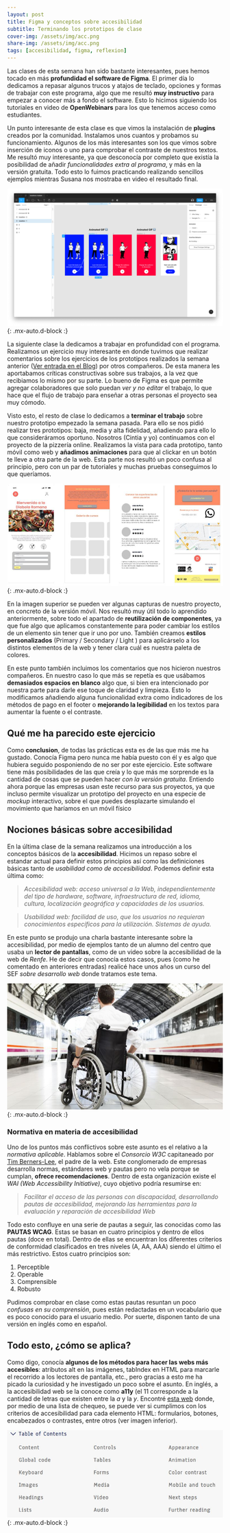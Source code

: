 ```yaml
---
layout: post
title: Figma y conceptos sobre accesibilidad
subtitle: Terminando los prototipos de clase
cover-img: /assets/img/acc.png
share-img: /assets/img/acc.png
tags: [accesibilidad, figma, reflexion]
---
```


Las clases de esta semana han sido bastante interesantes, pues hemos tocado en más **profundidad el software de Figma**. El primer día lo dedicamos a repasar algunos trucos y atajos de teclado, opciones y formas de trabajar con este programa, algo que me resultó **muy instructivo** para empezar a conocer más a fondo el software. Esto lo hicimos siguiendo los tutoriales en video de **OpenWebinars** para los que tenemos acceso como estudiantes.

Un punto interesante de esta clase es que vimos la instalación de **plugins** creados por la comunidad. Instalamos unos cuantos y probamos su funcionamiento. Algunos de los más interesantes son los que vimos sobre inserción de iconos o uno para comprobar el contraste de nuestros textos. Me resultó muy interesante, ya que desconocía por completo que existía la posibilidad de añadir *funcionalidades extra al programa*, y más en la versión gratuita. Todo esto lo fuimos practicando realizando sencillos ejemplos mientras Susana nos mostraba en video el resultado final.

![Ejemplo de prototipado web](/assets/img/prot.png){: .mx-auto.d-block :}

La siguiente clase la dedicamos a trabajar en profundidad con el programa. Realizamos un ejercicio muy interesante en donde tuvimos que realizar comentarios sobre los ejercicios de los prototipos realizados la semana anterior ([Ver entrada en el Blog](https://jorgegomezcarrillo.github.io/2021-10-20-prototipos-dibujos-a-mano-y-semana-cinco-dias/)) por otros compañeros. De esta manera les aportabamos críticas constructivas sobre sus trabajos, a la vez que recibiamos lo mismo por su parte. Lo bueno de Figma es que permite agregar colaboradores que solo puedan *ver y no editar* el trabajo, lo que hace que el flujo de trabajo para enseñar a otras personas el proyecto sea muy cómodo.

Visto esto, el resto de clase lo dedicamos a **terminar el trabajo** sobre nuestro prototipo empezado la semana pasada. Para ello se nos pidió realizar tres prototipos: baja, media y alta fidelidad, añadiendo para ello lo que consideráramos oportuno. Nosotros (Cintia y yo) continuamos con el proyecto de la pizzería online. Realizamos la vista para cada prototipo, tanto móvil como web y **añadimos animaciones** para que al clickar en un botón te lleve a otra parte de la web. Esta parte nos resultó un poco confusa al principio, pero con un par de tutoriales y muchas pruebas conseguimos lo que queríamos.

![Ejemplo de prototipo en Figma](/assets/img/pizz.JPG){: .mx-auto.d-block :}

En la imagen superior se pueden ver algunas capturas de nuestro proyecto, en concreto de la versión móvil. Nos resultó muy útil todo lo aprendido anteriormente, sobre todo el apartado de **reutilización de componentes**, ya que fue algo que aplicamos constantemente para poder cambiar los estilos de un elemento sin tener que ir uno por uno. También creamos **estilos personalizados** (Primary / Secondary / Light ) para aplicárselo a los distintos elementos de la web y tener clara cuál es nuestra paleta de colores.

En este punto también incluimos los comentarios que nos hicieron nuestros compañeros. En nuestro caso lo que más se repetía es que usábamos **demasiados espacios en blanco** algo que, si bien era intencionado por nuestra parte para darle ese toque de claridad y limpieza. Esto lo modificamos añadiendo alguna funcionalidad extra como indicadores de los métodos de pago en el footer o **mejorando la legibilidad** en los textos para aumentar la fuente o el contraste.

## Qué me ha parecido este ejercicio

Como **conclusion**, de todas las prácticas esta es de las que más me ha gustado. Conocía Figma pero nunca me había puesto con él y es algo que hubiera seguido posponiendo de no ser por este ejercicio. Este software tiene más posibilidades de las que creía y lo que más me sorprende es la cantidad de cosas que se pueden hacer *con la versión gratuita*. Entiendo ahora porque las empresas usan este recurso para sus proyectos, ya que incluso permite visualizar un prototipo del proyecto en una especie de *mockup* interactivo, sobre el que puedes desplazarte simulando el movimiento que haríamos en un móvil físico

## Nociones básicas sobre accesibilidad

En la última clase de la semana realizamos una introducción a los conceptos básicos de la **accesibilidad**. Hicimos un repaso sobre el estandar actual para definir estos principios así como las definiciones básicas tanto de *usabilidad como de accesibilidad*. Podemos definir esta última como:

> *Accesibilidad web: acceso universal a la Web, independientemente del tipo de hardware, software, infraestructura de red, idioma, cultura, localización geográfica y capacidades de los usuarios.*

> *Usabilidad web: facilidad de uso, que los usuarios no requieran conocimientos específicos para la utilización. Sistemas de ayuda.*

En este punto se produjo una charla bastante interesante sobre la accesibilidad, por medio de ejemplos tanto de un alumno del centro que usaba un **lector de pantallas**, como de un video sobre la accesibilidad de la web de *Renfe*. He de decir que conocía estos casos, pues (como he comentado en anteriores entradas) realicé hace unos años un curso del SEF *sobre desarrollo web* donde tratamos este tema.

![Accesibilidad en Renfe](/assets/img/renfe.jpg){: .mx-auto.d-block :}

### Normativa en materia de accesibilidad

Uno de los puntos más conflictivos sobre este asunto es el relativo a la *normativa aplicable*. Hablamos sobre el *Consorcio W3C* capitaneado por [Tim Berners-Lee](https://es.wikipedia.org/wiki/Tim_Berners-Lee), el padre de la web. Este conglomerado de empresas desarrolla normas, estándares web y pautas pero no vela porque se cumplan, **ofrece recomendaciones**. Dentro de esta organización existe el *WAI (Web Accessibility Initiative)*, cuyo objetivo podría resumirse en:

> *Facilitar el acceso de las personas con discapacidad, desarrollando pautas de accesibilidad, mejorando las herramientas para la evaluación y reparación de accesibilidad Web*

Todo esto confluye en una serie de pautas a seguir, las conocidas como las **PAUTAS WCAG**. Estas se basan en cuatro principios y dentro de ellos pautas (doce en total). Dentro de ellas se encuentran los diferentes criterios de conformidad clasificados en tres niveles (A, AA, AAA) siendo el último el más restrictivo. Estos cuatro principios son:

1. Perceptible
2. Operable
3. Comprensible
4. Robusto

Pudimos comprobar en clase como estas pautas resuntan un poco *confusas en su comprensión*, pues están redactadas en un vocabulario que es poco conocido para el usuario medio. Por suerte, disponen tanto de una versión en inglés como en español.

## Todo esto, ¿cómo se aplica?

Como digo, conocía **algunos de los métodos para hacer las webs más accesibles**: atributos alt en las imágenes, tabIndex en HTML para marcarle el recorrido a los lectores de pantalla, etc., pero gracias a esto me ha picado la curiosidad y he investigado un poco sobre el asunto. En inglés, a la accesibilidad web se la conoce como **a11y** (el 11 corresponde a la cantidad de letras que existen entre la *a* y la *y*. Encontré [esta web](https://www.a11yproject.com/) donde, por medio de una lista de chequeo, se puede ver si cumplimos con los criterios de accesibilidad para cada elemento HTML: formularios, botones, encabezados o contrastes, entre otros (ver imagen inferior).

![A11y](/assets/img/table.JPG){: .mx-auto.d-block :}
